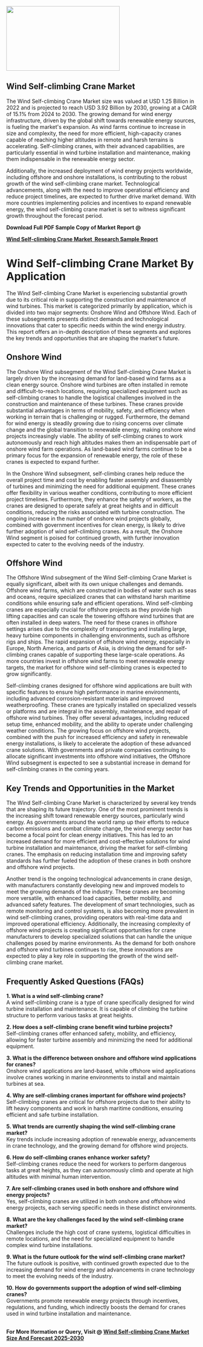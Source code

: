 <p><img class="alignnone size-medium wp-image-20088" src="https://ffe5etoiles.com/wp-content/uploads/2024/12/MST1-300x171.png" alt="" width="300" height="171" /></p><p> <h2>Wind Self-climbing Crane Market </h2><p>The Wind Self-climbing Crane Market size was valued at USD 1.25 Billion in 2022 and is projected to reach USD 3.92 Billion by 2030, growing at a CAGR of 15.1% from 2024 to 2030. The growing demand for wind energy infrastructure, driven by the global shift towards renewable energy sources, is fueling the market's expansion. As wind farms continue to increase in size and complexity, the need for more efficient, high-capacity cranes capable of reaching higher altitudes in remote and harsh terrains is accelerating. Self-climbing cranes, with their advanced capabilities, are particularly essential in wind turbine installation and maintenance, making them indispensable in the renewable energy sector.</p><p>Additionally, the increased deployment of wind energy projects worldwide, including offshore and onshore installations, is contributing to the robust growth of the wind self-climbing crane market. Technological advancements, along with the need to improve operational efficiency and reduce project timelines, are expected to further drive market demand. With more countries implementing policies and incentives to expand renewable energy, the wind self-climbing crane market is set to witness significant growth throughout the forecast period.</p></p><p><strong>Download Full PDF Sample Copy of Market Report @</strong></p><p><strong><a href="https://www.verifiedmarketreports.com/download-sample/?rid=218556&utm_source=Sites-google&utm_medium=265" target="_blank">Wind Self-climbing Crane Market &nbsp;Research Sample Report</a></strong></p><p><h1>Wind Self-climbing Crane Market By Application</h1><p>The Wind Self-climbing Crane Market is experiencing substantial growth due to its critical role in supporting the construction and maintenance of wind turbines. This market is categorized primarily by application, which is divided into two major segments: Onshore Wind and Offshore Wind. Each of these subsegments presents distinct demands and technological innovations that cater to specific needs within the wind energy industry. This report offers an in-depth description of these segments and explores the key trends and opportunities that are shaping the market's future.</p><h2>Onshore Wind</h2><p>The Onshore Wind subsegment of the Wind Self-climbing Crane Market is largely driven by the increasing demand for land-based wind farms as a clean energy source. Onshore wind turbines are often installed in remote and difficult-to-reach locations, requiring specialized equipment such as self-climbing cranes to handle the logistical challenges involved in the construction and maintenance of these turbines. These cranes provide substantial advantages in terms of mobility, safety, and efficiency when working in terrain that is challenging or rugged. Furthermore, the demand for wind energy is steadily growing due to rising concerns over climate change and the global transition to renewable energy, making onshore wind projects increasingly viable. The ability of self-climbing cranes to work autonomously and reach high altitudes makes them an indispensable part of onshore wind farm operations. As land-based wind farms continue to be a primary focus for the expansion of renewable energy, the role of these cranes is expected to expand further.</p><p>In the Onshore Wind subsegment, self-climbing cranes help reduce the overall project time and cost by enabling faster assembly and disassembly of turbines and minimizing the need for additional equipment. These cranes offer flexibility in various weather conditions, contributing to more efficient project timelines. Furthermore, they enhance the safety of workers, as the cranes are designed to operate safely at great heights and in difficult conditions, reducing the risks associated with turbine construction. The ongoing increase in the number of onshore wind projects globally, combined with government incentives for clean energy, is likely to drive further adoption of wind self-climbing cranes. As a result, the Onshore Wind segment is poised for continued growth, with further innovation expected to cater to the evolving needs of the industry.</p><h2>Offshore Wind</h2><p>The Offshore Wind subsegment of the Wind Self-climbing Crane Market is equally significant, albeit with its own unique challenges and demands. Offshore wind farms, which are constructed in bodies of water such as seas and oceans, require specialized cranes that can withstand harsh maritime conditions while ensuring safe and efficient operations. Wind self-climbing cranes are especially crucial for offshore projects as they provide high lifting capacities and can scale the towering offshore wind turbines that are often installed in deep waters. The need for these cranes in offshore settings arises due to the complexity of transporting and installing large, heavy turbine components in challenging environments, such as offshore rigs and ships. The rapid expansion of offshore wind energy, especially in Europe, North America, and parts of Asia, is driving the demand for self-climbing cranes capable of supporting these large-scale operations. As more countries invest in offshore wind farms to meet renewable energy targets, the market for offshore wind self-climbing cranes is expected to grow significantly.</p><p>Self-climbing cranes designed for offshore wind applications are built with specific features to ensure high performance in marine environments, including advanced corrosion-resistant materials and improved weatherproofing. These cranes are typically installed on specialized vessels or platforms and are integral in the assembly, maintenance, and repair of offshore wind turbines. They offer several advantages, including reduced setup time, enhanced mobility, and the ability to operate under challenging weather conditions. The growing focus on offshore wind projects, combined with the push for increased efficiency and safety in renewable energy installations, is likely to accelerate the adoption of these advanced crane solutions. With governments and private companies continuing to allocate significant investments into offshore wind initiatives, the Offshore Wind subsegment is expected to see a substantial increase in demand for self-climbing cranes in the coming years.</p><h2>Key Trends and Opportunities in the Market</h2><p>The Wind Self-climbing Crane Market is characterized by several key trends that are shaping its future trajectory. One of the most prominent trends is the increasing shift toward renewable energy sources, particularly wind energy. As governments around the world ramp up their efforts to reduce carbon emissions and combat climate change, the wind energy sector has become a focal point for clean energy initiatives. This has led to an increased demand for more efficient and cost-effective solutions for wind turbine installation and maintenance, driving the market for self-climbing cranes. The emphasis on reducing installation time and improving safety standards has further fueled the adoption of these cranes in both onshore and offshore wind projects.</p><p>Another trend is the ongoing technological advancements in crane design, with manufacturers constantly developing new and improved models to meet the growing demands of the industry. These cranes are becoming more versatile, with enhanced load capacities, better mobility, and advanced safety features. The development of smart technologies, such as remote monitoring and control systems, is also becoming more prevalent in wind self-climbing cranes, providing operators with real-time data and improved operational efficiency. Additionally, the increasing complexity of offshore wind projects is creating significant opportunities for crane manufacturers to develop specialized solutions that can handle the unique challenges posed by marine environments. As the demand for both onshore and offshore wind turbines continues to rise, these innovations are expected to play a key role in supporting the growth of the wind self-climbing crane market.</p><h2>Frequently Asked Questions (FAQs)</h2><p><strong>1. What is a wind self-climbing crane?</strong><br>A wind self-climbing crane is a type of crane specifically designed for wind turbine installation and maintenance. It is capable of climbing the turbine structure to perform various tasks at great heights.</p><p><strong>2. How does a self-climbing crane benefit wind turbine projects?</strong><br>Self-climbing cranes offer enhanced safety, mobility, and efficiency, allowing for faster turbine assembly and minimizing the need for additional equipment.</p><p><strong>3. What is the difference between onshore and offshore wind applications for cranes?</strong><br>Onshore wind applications are land-based, while offshore wind applications involve cranes working in marine environments to install and maintain turbines at sea.</p><p><strong>4. Why are self-climbing cranes important for offshore wind projects?</strong><br>Self-climbing cranes are critical for offshore projects due to their ability to lift heavy components and work in harsh maritime conditions, ensuring efficient and safe turbine installation.</p><p><strong>5. What trends are currently shaping the wind self-climbing crane market?</strong><br>Key trends include increasing adoption of renewable energy, advancements in crane technology, and the growing demand for offshore wind projects.</p><p><strong>6. How do self-climbing cranes enhance worker safety?</strong><br>Self-climbing cranes reduce the need for workers to perform dangerous tasks at great heights, as they can autonomously climb and operate at high altitudes with minimal human intervention.</p><p><strong>7. Are self-climbing cranes used in both onshore and offshore wind energy projects?</strong><br>Yes, self-climbing cranes are utilized in both onshore and offshore wind energy projects, each serving specific needs in these distinct environments.</p><p><strong>8. What are the key challenges faced by the wind self-climbing crane market?</strong><br>Challenges include the high cost of crane systems, logistical difficulties in remote locations, and the need for specialized equipment to handle complex wind turbine installations.</p><p><strong>9. What is the future outlook for the wind self-climbing crane market?</strong><br>The future outlook is positive, with continued growth expected due to the increasing demand for wind energy and advancements in crane technology to meet the evolving needs of the industry.</p><p><strong>10. How do governments support the adoption of wind self-climbing cranes?</strong><br>Governments promote renewable energy projects through incentives, regulations, and funding, which indirectly boosts the demand for cranes used in wind turbine installation and maintenance.</p><strong><br />For More Iformation or Query, Visit @ <a href="https://www.verifiedmarketreports.com/product/wind-self-climbing-crane-market/" target="_blank">Wind Self-climbing Crane Market Size And Forecast 2025-2030</a></strong></p>
